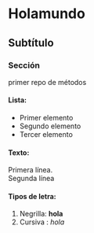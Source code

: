 # Holamundo
## Subtítulo
### Sección
primer repo de métodos

#### Lista:
* Primer elemento
* Segundo elemento
* Tercer elemento

#### Texto:
<p> Primera línea. <br>
  Segunda línea </p>
  
#### Tipos de letra:
<ol>
  <li> Negrilla: <strong> hola </strong> </li>
  <li> Cursiva : <em> hola </em> </li>
</ol>
